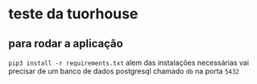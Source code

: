 # teste da tuorhouse #

## para rodar a aplicação ##
`pip3 install -r requirements.txt` 
alem das instalações necessárias vai precisar de um banco de dados postgresql  chamado `db` na porta `5432`
